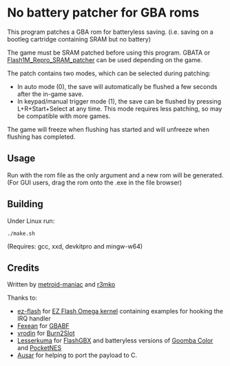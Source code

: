 # No battery patcher for GBA roms

This program patches a GBA rom for batteryless saving. (i.e. saving on a bootleg cartridge containing SRAM but no battery)

The game must be SRAM patched before using this program. GBATA or [Flash1M_Repro_SRAM_patcher](https://github.com/bbsan2k/Flash1M_Repro_SRAM_Patcher) can be used depending on the game.

The patch contains two modes, which can be selected during patching:
- In auto mode (0), the save will automatically be flushed a few seconds after the in-game save.
- In keypad/manual trigger mode (1), the save can be flushed by pressing L+R+Start+Select at any time. This mode requires less patching, so may be compatible with more games.

The game will freeze when flushing has started and will unfreeze when flushing has completed.

## Usage
Run with the rom file as the only argument and a new rom will be generated. (For GUI users, drag the rom onto the .exe in the file browser)

## Building
Under Linux run:

`./make.sh`

(Requires: gcc, xxd, devkitpro and mingw-w64)

## Credits
Written by [metroid-maniac](https://github.com/metroid-maniac/) and [r3mko](https://github.com/r3mko/)

Thanks to:
- [ez-flash](https://github.com/ez-flash) for [EZ Flash Omega kernel](https://github.com/ez-flash/omega-kernel) containing examples for hooking the IRQ handler
- [Fexean](https://gitlab.com/Fexean) for [GBABF](https://gitlab.com/Fexean/gbabf)
- [vrodin](https://github.com/vrodin) for [Burn2Slot](https://github.com/vrodin/Burn2Slot)
- [Lesserkuma](https://github.com/lesserkuma) for [FlashGBX](https://github.com/lesserkuma/FlashGBX) and batteryless versions of [Goomba Color](https://github.com/lesserkuma/goombacolor) and [PocketNES](https://github.com/lesserkuma/PocketNES)
- [Ausar](https://github.com/ArcheyChen) for helping to port the payload to C.
